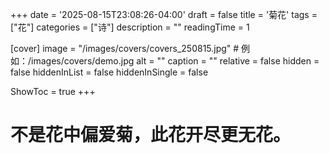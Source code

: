 +++
date = '2025-08-15T23:08:26-04:00'
draft = false
title = '菊花'
tags = ["花"]
categories = ["诗"]
description = ""
readingTime = 1

[cover]
image = "/images/covers/covers_250815.jpg"          # 例如：/images/covers/demo.jpg
alt = ""
caption = ""
relative = false
hidden = false
hiddenInList = false
hiddenInSingle = false

ShowToc = true
+++

# 不是花中偏爱菊，此花开尽更无花。
